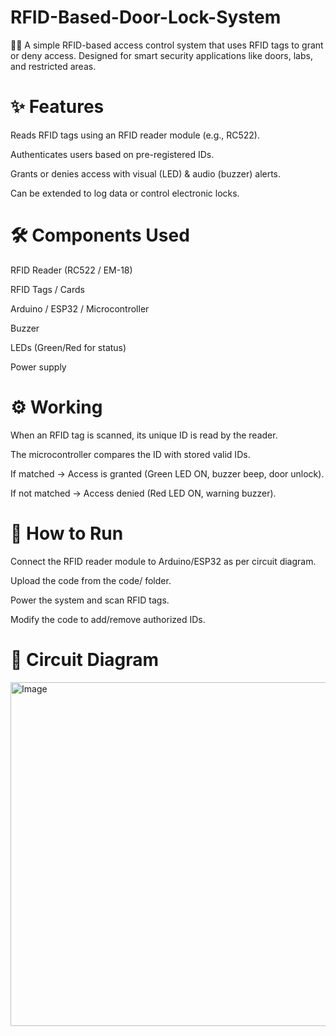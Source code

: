 # RFID-Based-Door-Lock-System
🚪🔑 A simple RFID-based access control system that uses RFID tags to grant or deny access. Designed for smart security applications like doors, labs, and restricted areas.

# ✨ Features

Reads RFID tags using an RFID reader module (e.g., RC522).

Authenticates users based on pre-registered IDs.

Grants or denies access with visual (LED) & audio (buzzer) alerts.

Can be extended to log data or control electronic locks.

# 🛠️ Components Used

RFID Reader (RC522 / EM-18)

RFID Tags / Cards

Arduino / ESP32 / Microcontroller

Buzzer

LEDs (Green/Red for status)

Power supply

# ⚙️ Working

When an RFID tag is scanned, its unique ID is read by the reader.

The microcontroller compares the ID with stored valid IDs.

If matched → Access is granted (Green LED ON, buzzer beep, door unlock).

If not matched → Access denied (Red LED ON, warning buzzer).


# 🚀 How to Run

Connect the RFID reader module to Arduino/ESP32 as per circuit diagram.

Upload the code from the code/ folder.

Power the system and scan RFID tags.

Modify the code to add/remove authorized IDs.

# 📸 Circuit Diagram
<img width="658" height="550" alt="Image" src="https://github.com/user-attachments/assets/d11401d1-8e22-4f9f-b55e-add256100464" />
